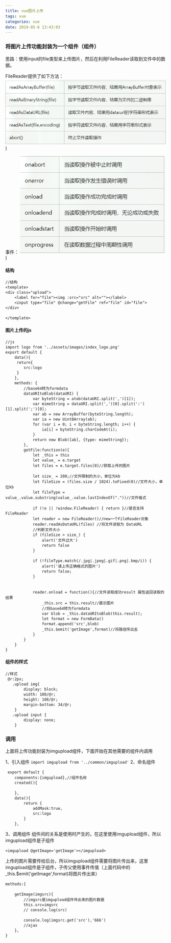 ```yaml
---
title: vue图片上传
tags: vue
categories: vue
date: 2019-05-6 13:43:03
---
```

### 将图片上传功能封装为一个组件（<imgupload>组件）
思路：使用input的file类型来上传图片，然后在利用FileReader读取到文件中的数据。

FileReader提供了如下方法：
![zi](19-5-6/blog01.png))
<!--more-->
事件：
![zi](19-5-6/blog02.png))

#### 结构
```
//结构
<template>       
<div class="upload">
    <label for="file"><img :src="src" alt=""></label>
    <input type="file" @change="getFile" ref="file" id="file">
</div>

</template>
```

#### 图片上传的js
```
//js
import logo from '../assets/images/index_logo.png'
export default {
    data(){
     return{
        src:logo
     }
    },
    methods: {
        //base64转为formdata
        dataURItoBlob(dataURI) {
            var byteString = atob(dataURI.split(',')[1]);
            var mimeString = dataURI.split(',')[0].split(':')[1].split(';')[0];
            var ab = new ArrayBuffer(byteString.length);
            var ia = new Uint8Array(ab);
            for (var i = 0; i < byteString.length; i++) {
                ia[i] = byteString.charCodeAt(i);
            }
            return new Blob([ab], {type: mimeString});
        },
        getFile:function(e){
            let _this = this
            let value_ = e.target
            let files = e.target.files[0]//获取上传的图片

            let size_ = 200;//文件限制的大小，单位为kb
            let fileSize = (files.size / 1024).toFixed(0)//文件大小，单位kb
            let fileType = value_.value.substring(value_.value.lastIndexOf("."))//文件格式

            if (!e || !window.FileReader) { return }//是否支持FileReader
            let reader = new FileReader()//new一个FileReader对象
            reader.readAsDataURL(files) //将文件读取为 DataURL
            //判断文件大小
            if (fileSize > size_) {
                alert('文件过大')
                return false
            }
            
            if (!fileType.match(/.jpg|.jpeg|.gif|.png|.bmp/i)) {
                alert('请上传正确格式的图片')
                return false;
            }


            reader.onload = function(){//文件读取成功result 属性返回读取的结果
                _this.src = this.result//展示图片
                //将base64转为formdata
                var blob = _this.dataURItoBlob(this.result);
                let format = new FormData()
                format.append('src',blob)
                _this.$emit('getImage',format)//将路径传出去
            }
        }
    }
}

```

#### 组件的样式
```
//样式
 @r:2px;
   .upload img{
        display: block;
        width: 108/@r;
        height: 108/@r;
        margin-bottom: 34/@r;
    }
   .upload input {
        display: none;
    }
```


### 调用

上面将上传功能封装为imgupload组件，下面开始在其他需要的组件内调用

1、引入组件
`import imgupload from '../common/imgupload'`
2、命名组件
```
 export default {
    components:{imgupload},//组件名称
    created(){

    },
    data(){
        return {
            addMask:true,
            src:logo
        }
    },
```

3、调用组件
组件间的关系是使用时产生的，在这里使用imgupload组件，所以imgupload组件是子组件
```
<imgupload @getImage='getImage'></imgupload>
```
上传的图片需要传给后台，所以imgupload组件需要将图片传出来，这里imgupload组件是子组件，子传父使用事件传值（上面代码中的_this.$emit('getImage',format)将图片传出来）
```
methods:{
            
    getImage(imgsrc){
        //imgsrc是imgupload组件传出来的图片数据
        this.src=imgsrc
        // console.log(src)
        
        console.log(imgsrc.get('src'),'666')
        //ajax
    },
}
```